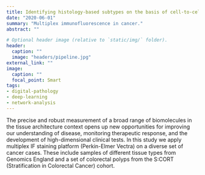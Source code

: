 ```yaml
---
title: Identifying histology-based subtypes on the basis of cell-to-cell interactions
date: "2020-06-01"
summary: "Multiplex immunofluorescence in cancer."
abstract: ""

# Optional header image (relative to `static/img/` folder).
header: 
  caption: ""
  image: "headers/pipeline.jpg"
external_link: ""
image:
  caption: ""
  focal_point: Smart
tags:
- digital-pathology
- deep-learning
- network-analysis
---
```


The precise and robust measurement of a broad range of biomolecules in the tissue
architecture context opens up new opportunities for improving our understanding of disease,
monitoring therapeutic response, and the development of high-dimensional clinical tests. In
this study we apply multiplex IF staining platform (Perkin-Elmer Vectra) on a diverse set of
cancer cases. These include samples of different tissue types from Genomics England and a
set of colorectal polyps from the S:CORT (Stratification in Colorectal Cancer) cohort. 

